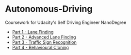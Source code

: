 # Autonomous-Driving
Coursework for Udacity's Self Driving Engineer NanoDegree


* [Part 1 - Lane Finding](https://github.com/xyGZen/Autonomous-Driving/blob/master/Part%201%20-%20Lane%20Finding/P1_Solution.ipynb)
* [Part 2 - Advanced Lane Finding](https://github.com/xyGZen/Autonomous-Driving/blob/master/Part%202%20-%20Advanced%20Lane%20Finding/P2_Solution.ipynb)
* [Part 3 - Traffic Sign Recognition](https://github.com/xyGZen/Autonomous-Driving/blob/master/Part%203%20-%20Traffic%20Sign%20Classifier/writeup.md)
* [Part 4 - Behavioural Cloning](https://github.com/xyGZen/Autonomous-Driving/blob/master/Part%204%20-%20Behavoiural%20Cloning/README.md)
